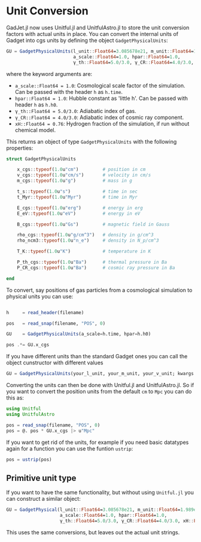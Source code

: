 Unit Conversion
===============

GadJet.jl now uses Unitful.jl and UnitfulAstro.jl to store the unit conversion factors with actual units in place.
You can convert the internal units of Gadget into cgs units by defining the object `GadgetPhysicalUnits`:

```julia
GU = GadgetPhysicalUnits(l_unit::Float64=3.085678e21, m_unit::Float64=1.989e43, v_unit::Float64=1.e5;
                         a_scale::Float64=1.0, hpar::Float64=1.0,
                         γ_th::Float64=5.0/3.0, γ_CR::Float64=4.0/3.0, xH::Float64=0.76)
```

where the keyword arguments are:
- `a_scale::Float64 = 1.0`:  Cosmological scale factor of the simulation. Can be passed with the header `h` as `h.time`.
- `hpar::Float64 = 1.0`:     Hubble constant as 'little h'. Can be passed with header `h` as `h.h0`.
- `γ_th::Float64 = 5.0/3.0`: Adiabatic index of gas.
- `γ_CR::Float64 = 4.0/3.0`: Adiabatic index of cosmic ray component.
- `xH::Float64 = 0.76`:      Hydrogen fraction of the simulation, if run without chemical model.

This returns an object of type `GadgetPhysicalUnits` with the following properties:

```julia
struct GadgetPhysicalUnits

    x_cgs::typeof(1.0u"cm")         # position in cm
    v_cgs::typeof(1.0u"cm/s")       # velocity in cm/s
    m_cgs::typeof(1.0u"g")          # mass in g

    t_s::typeof(1.0u"s")            # time in sec
    t_Myr::typeof(1.0u"Myr")        # time in Myr

    E_cgs::typeof(1.0u"erg")        # energy in erg
    E_eV::typeof(1.0u"eV")          # energy in eV

    B_cgs::typeof(1.0u"Gs")         # magnetic field in Gauss

    rho_cgs::typeof(1.0u"g/cm^3")   # density in g/cm^3
    rho_ncm3::typeof(1.0u"n_e")     # density in N_p/cm^3

    T_K::typeof(1.0u"K")            # temperature in K

    P_th_cgs::typeof(1.0u"Ba")      # thermal pressure in Ba
    P_CR_cgs::typeof(1.0u"Ba")      # cosmic ray pressure in Ba

end
```

To convert, say positions of gas particles from a cosmological simulation to physical units you can use:

```julia

h     = read_header(filename)

pos   = read_snap(filename, "POS", 0)

GU    = GadgetPhysicalUnits(a_scale=h.time, hpar=h.h0)

pos .*= GU.x_cgs

```

If you have different units than the standard Gadget ones you can call the object cunstructor with different values

```julia
GU = GadgetPhysicalUnits(your_l_unit, your_m_unit, your_v_unit; kwargs...)
```

Converting the units can then be done with Unitful.jl and UnitfulAstro.jl.
So if you want to convert the position units from the default `cm` to `Mpc` you can do this as:

```julia
using Unitful
using UnitfulAstro

pos = read_snap(filename, "POS", 0)
pos = @. pos * GU.x_cgs |> u"Mpc"
```

If you want to get rid of the units, for example if you need basic datatypes again for a function
you can use the funtion `ustrip`:

```julia
pos = ustrip(pos)
```


## Primitive unit type

If you want to have the same functionality, but without using `Unitful.jl` you can construct a similar object:

```julia
GU = GadgetPhysical(l_unit::Float64=3.085678e21, m_unit::Float64=1.989e43, v_unit::Float64=1.e5;
                    a_scale::Float64=1.0, hpar::Float64=1.0,
                    γ_th::Float64=5.0/3.0, γ_CR::Float64=4.0/3.0, xH::Float64=0.76)
```

This uses the same conversions, but leaves out the actual unit strings.
